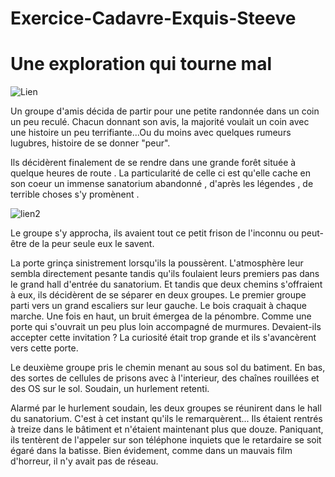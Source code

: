 # Exercice-Cadavre-Exquis-Steeve

# Une exploration qui tourne mal

![Lien](https://m.media-amazon.com/images/I/31ZMME7yBQL._AC_.jpg)

Un groupe d'amis décida de partir pour une petite randonnée dans un coin un peu reculé. Chacun donnant son avis, la majorité voulait un coin avec une histoire un peu terrifiante...Ou du moins avec quelques rumeurs lugubres, histoire de se donner "peur".

Ils décidèrent finalement de se rendre dans une grande forêt située à quelque heures de route . La particularité de celle ci est qu'elle cache en son coeur un immense sanatorium abandonné , d'après les légendes , de terrible choses s'y promènent .

![lien2](https://urbexsession.com/wp-content/uploads/2013/10/sanatorium-nestor-pirotte-4-2.jpg)

Le groupe s'y approcha, ils avaient tout ce petit frison de l'inconnu ou peut-être de la peur seule eux le savent.

La porte grinça sinistrement lorsqu'ils la poussèrent. L'atmosphère leur sembla directement pesante tandis qu'ils foulaient leurs premiers pas dans le grand hall d'entrée du sanatorium. Et tandis que deux chemins s'offraient à eux, ils décidèrent de se séparer en deux groupes. Le premier groupe parti vers un grand escaliers sur leur gauche. Le bois craquait à chaque marche. Une fois en haut, un bruit émergea de la pénombre. Comme une porte qui s'ouvrait un peu plus loin accompagné de murmures. Devaient-ils accepter cette invitation ? La curiosité était trop grande et ils s'avancèrent vers cette porte.

Le deuxième groupe pris le chemin menant au sous sol du batiment. En bas, des sortes de cellules de prisons avec à l'interieur, des chaînes rouillées et des OS sur le sol. Soudain, un hurlement retenti.

Alarmé par le hurlement soudain, les deux groupes se réunirent dans le hall du sanatorium. C'est à cet instant qu'ils le remarquèrent... Ils étaient rentrés à treize dans le bâtiment et n'étaient maintenant plus que douze. Paniquant, ils tentèrent de l'appeler sur son téléphone inquiets que le retardaire se soit égaré dans la batisse. Bien évidement, comme dans un mauvais film d'horreur, il n'y avait pas de réseau.
